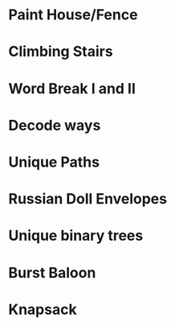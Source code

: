 # Paint House/Fence
# Climbing Stairs
# Word Break I and II
# Decode ways
# Unique Paths
# Russian Doll Envelopes
# Unique binary trees
# Burst Baloon
# Knapsack